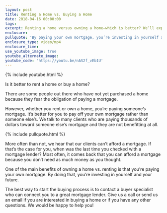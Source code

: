 ```yaml
---
layout: post
title: Renting a Home vs. Buying a Home
date: 2018-04-16 00:00:00
tags:
excerpt: Renting a home versus owning a home—which is better? We’ll explain today.
enclosure:
pullquote: 'By paying your own mortgage, you’re investing in yourself and your future.'
enclosure_type: video/mp4
enclosure_time:
use_youtube_image: true
youtube_alternate_image:
youtube_code: 'https://youtu.be/nAS2f_vEb1U'
---
```


{% include youtube.html %}

Is it better to rent a home or buy a home?

There are some people out there who have not yet purchased a home because they fear the obligation of paying a mortgage.

However, whether you rent or own a home, you’re paying someone’s mortgage. It’s better for you to pay off your own mortgage rather than someone else’s. We talk to many clients who are paying thousands of dollars toward someone else’s mortgage and they are not benefitting at all.

{% include pullquote.html %}

More often than not, we hear that our clients can’t afford a mortgage. If that’s the case for you, when was the last time you checked with a mortgage lender? Most often, it comes back that you can afford a mortgage because you don’t need as much money as you thought.

One of the main benefits of owning a home vs. renting is that you’re paying your own mortgage. By doing that, you’re investing in yourself and your future.

The best way to start the buying process is to contact a buyer specialist who can connect you to a great mortgage lender. Give us a call or send us an email if you are interested in buying a home or if you have any other questions. We would be happy to help you!
